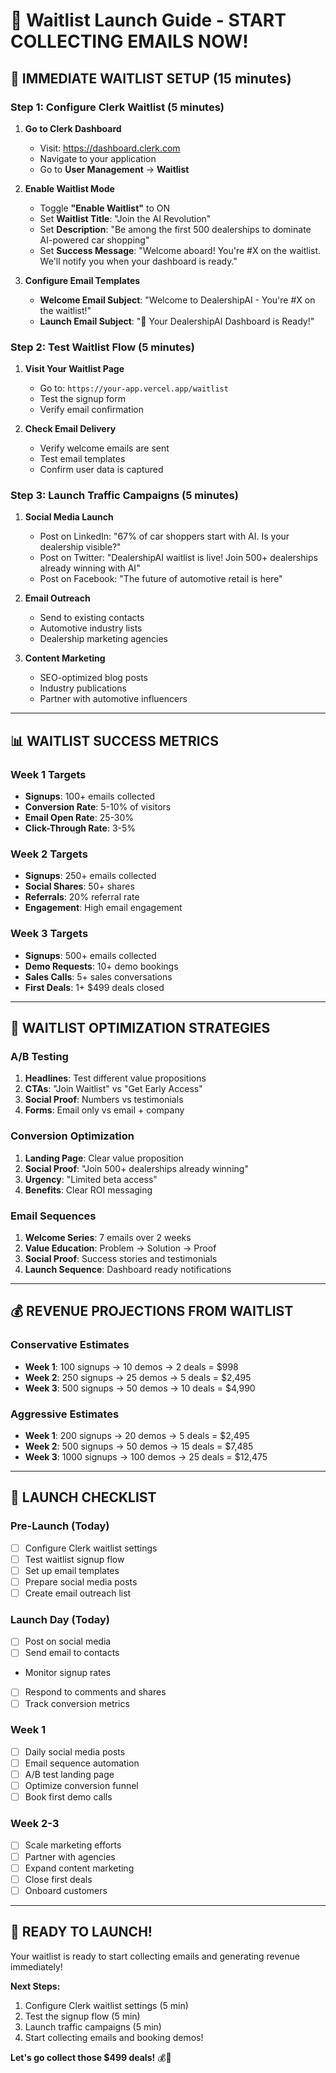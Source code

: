 # 📧 Waitlist Launch Guide - START COLLECTING EMAILS NOW!

## 🚀 **IMMEDIATE WAITLIST SETUP (15 minutes)**

### **Step 1: Configure Clerk Waitlist (5 minutes)**

1. **Go to Clerk Dashboard**
   - Visit: https://dashboard.clerk.com
   - Navigate to your application
   - Go to **User Management** → **Waitlist**

2. **Enable Waitlist Mode**
   - Toggle **"Enable Waitlist"** to ON
   - Set **Waitlist Title**: "Join the AI Revolution"
   - Set **Description**: "Be among the first 500 dealerships to dominate AI-powered car shopping"
   - Set **Success Message**: "Welcome aboard! You're #X on the waitlist. We'll notify you when your dashboard is ready."

3. **Configure Email Templates**
   - **Welcome Email Subject**: "Welcome to DealershipAI - You're #X on the waitlist!"
   - **Launch Email Subject**: "🚀 Your DealershipAI Dashboard is Ready!"

### **Step 2: Test Waitlist Flow (5 minutes)**

1. **Visit Your Waitlist Page**
   - Go to: `https://your-app.vercel.app/waitlist`
   - Test the signup form
   - Verify email confirmation

2. **Check Email Delivery**
   - Verify welcome emails are sent
   - Test email templates
   - Confirm user data is captured

### **Step 3: Launch Traffic Campaigns (5 minutes)**

1. **Social Media Launch**
   - Post on LinkedIn: "67% of car shoppers start with AI. Is your dealership visible?"
   - Post on Twitter: "DealershipAI waitlist is live! Join 500+ dealerships already winning with AI"
   - Post on Facebook: "The future of automotive retail is here"

2. **Email Outreach**
   - Send to existing contacts
   - Automotive industry lists
   - Dealership marketing agencies

3. **Content Marketing**
   - SEO-optimized blog posts
   - Industry publications
   - Partner with automotive influencers

---

## 📊 **WAITLIST SUCCESS METRICS**

### **Week 1 Targets**
- **Signups**: 100+ emails collected
- **Conversion Rate**: 5-10% of visitors
- **Email Open Rate**: 25-30%
- **Click-Through Rate**: 3-5%

### **Week 2 Targets**
- **Signups**: 250+ emails collected
- **Social Shares**: 50+ shares
- **Referrals**: 20% referral rate
- **Engagement**: High email engagement

### **Week 3 Targets**
- **Signups**: 500+ emails collected
- **Demo Requests**: 10+ demo bookings
- **Sales Calls**: 5+ sales conversations
- **First Deals**: 1+ $499 deals closed

---

## 🎯 **WAITLIST OPTIMIZATION STRATEGIES**

### **A/B Testing**
1. **Headlines**: Test different value propositions
2. **CTAs**: "Join Waitlist" vs "Get Early Access"
3. **Social Proof**: Numbers vs testimonials
4. **Forms**: Email only vs email + company

### **Conversion Optimization**
1. **Landing Page**: Clear value proposition
2. **Social Proof**: "Join 500+ dealerships already winning"
3. **Urgency**: "Limited beta access"
4. **Benefits**: Clear ROI messaging

### **Email Sequences**
1. **Welcome Series**: 7 emails over 2 weeks
2. **Value Education**: Problem → Solution → Proof
3. **Social Proof**: Success stories and testimonials
4. **Launch Sequence**: Dashboard ready notifications

---

## 💰 **REVENUE PROJECTIONS FROM WAITLIST**

### **Conservative Estimates**
- **Week 1**: 100 signups → 10 demos → 2 deals = $998
- **Week 2**: 250 signups → 25 demos → 5 deals = $2,495
- **Week 3**: 500 signups → 50 demos → 10 deals = $4,990

### **Aggressive Estimates**
- **Week 1**: 200 signups → 20 demos → 5 deals = $2,495
- **Week 2**: 500 signups → 50 demos → 15 deals = $7,485
- **Week 3**: 1000 signups → 100 demos → 25 deals = $12,475

---

## 🚀 **LAUNCH CHECKLIST**

### **Pre-Launch (Today)**
- [ ] Configure Clerk waitlist settings
- [ ] Test waitlist signup flow
- [ ] Set up email templates
- [ ] Prepare social media posts
- [ ] Create email outreach list

### **Launch Day (Today)**
- [ ] Post on social media
- [ ] Send email to contacts
- Monitor signup rates
- [ ] Respond to comments and shares
- [ ] Track conversion metrics

### **Week 1**
- [ ] Daily social media posts
- [ ] Email sequence automation
- [ ] A/B test landing page
- [ ] Optimize conversion funnel
- [ ] Book first demo calls

### **Week 2-3**
- [ ] Scale marketing efforts
- [ ] Partner with agencies
- [ ] Expand content marketing
- [ ] Close first deals
- [ ] Onboard customers

---

## 🎉 **READY TO LAUNCH!**

Your waitlist is ready to start collecting emails and generating revenue immediately!

**Next Steps:**
1. Configure Clerk waitlist settings (5 min)
2. Test the signup flow (5 min)
3. Launch traffic campaigns (5 min)
4. Start collecting emails and booking demos!

**Let's go collect those $499 deals!** 💰🚀
